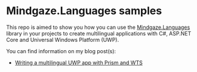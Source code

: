 # Mindgaze.Languages samples

This repo is aimed to show you how you can use the [Mindgaze.Languages](https://gitlab.com/afivan/mindgaze-languages) library in your projects to create multilingual applications with C#, ASP.NET Core and Universal Windows Platform (UWP).

You can find information on my blog post(s):

- [Writing a multilingual UWP app with Prism and WTS](https://blog.mindgaze.tech/2018/10/writing-a-multilingual-uwp-app-with-prism-and-wts/)
